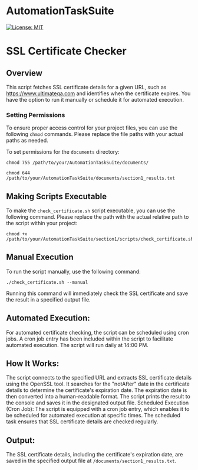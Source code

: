 # AutomationTaskSuite

[![License: MIT](https://img.shields.io/badge/License-MIT-yellow.svg)](https://opensource.org/licenses/MIT)

# SSL Certificate Checker

## Overview

This script fetches SSL certificate details for a given URL, such as https://www.ultimateqa.com and identifies when the certificate expires. You have the option to run it manually or schedule it for automated execution.

### Setting Permissions

To ensure proper access control for your project files, you can use the following `chmod` commands. Please replace the file paths with your actual paths as needed.

To set permissions for the `documents` directory:

```shell
chmod 755 /path/to/your/AutomationTaskSuite/documents/
```

```
chmod 644 /path/to/your/AutomationTaskSuite/documents/section1_results.txt
```

## Making Scripts Executable

To make the `check_certificate.sh` script executable, you can use the following command. Please replace the path with the actual relative path to the script within your project:

```shell
chmod +x /path/to/your/AutomationTaskSuite/section1/scripts/check_certificate.sh
```


## Manual Execution

To run the script manually, use the following command:
```
./check_certificate.sh --manual
```

Running this command will immediately check the SSL certificate and save the result in a specified output file.

## Automated Execution:
For automated certificate checking, the script can be scheduled using cron jobs. A cron job entry has been included within the script to facilitate automated execution. The script will run daily at 14:00 PM.

## How It Works:

The script connects to the specified URL and extracts SSL certificate details using the OpenSSL tool.
It searches for the "notAfter" date in the certificate details to determine the certificate's expiration date.
The expiration date is then converted into a human-readable format.
The script prints the result to the console and saves it in the designated output file.
Scheduled Execution (Cron Job):
The script is equipped with a cron job entry, which enables it to be scheduled for automated execution at specific times. The scheduled task ensures that SSL certificate details are checked regularly.

## Output:                                                                                                                                  
The SSL certificate details, including the certificate's expiration date, are saved in the specified output file at `/documents/section1_results.txt`.
